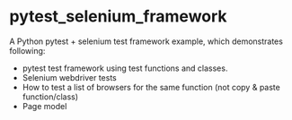 # pytest_selenium_framework
A Python pytest + selenium test framework example, which demonstrates following:
* pytest test framework using test functions and classes.
* Selenium webdriver tests
* How to test a list of browsers for the same function (not copy & paste function/class)
* Page model

